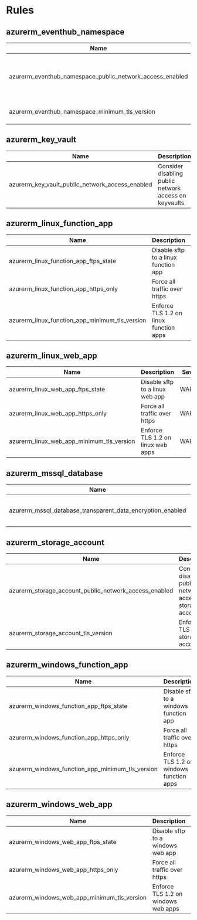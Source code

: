 # Rules

## azurerm_eventhub_namespace
|Name|Description|Severity|Enabled|Link|
| --- | --- | --- | --- | --- |
|azurerm_eventhub_namespace_public_network_access_enabled|Consider disabling public network access on eventhubs. |NOTICE|✔||
|azurerm_eventhub_namespace_minimum_tls_version|Enforce TLS 1.2 on event hubs |WARNING|✔||

## azurerm_key_vault
|Name|Description|Severity|Enabled|Link|
| --- | --- | --- | --- | --- |
|azurerm_key_vault_public_network_access_enabled|Consider disabling public network access on keyvaults. |NOTICE|✔||

## azurerm_linux_function_app
|Name|Description|Severity|Enabled|Link|
| --- | --- | --- | --- | --- |
|azurerm_linux_function_app_ftps_state|Disable sftp to a linux function app |WARNING|✔||
|azurerm_linux_function_app_https_only|Force all traffic over https |WARNING|✔||
|azurerm_linux_function_app_minimum_tls_version|Enforce TLS 1.2 on linux function apps |WARNING|✔||

## azurerm_linux_web_app
|Name|Description|Severity|Enabled|Link|
| --- | --- | --- | --- | --- |
|azurerm_linux_web_app_ftps_state|Disable sftp to a linux web app |WARNING|✔||
|azurerm_linux_web_app_https_only|Force all traffic over https |WARNING|✔||
|azurerm_linux_web_app_minimum_tls_version|Enforce TLS 1.2 on linux web apps |WARNING|✔||

## azurerm_mssql_database
|Name|Description|Severity|Enabled|Link|
| --- | --- | --- | --- | --- |
|azurerm_mssql_database_transparent_data_encryption_enabled|Enforce transparant data encryption|WARNING|✔||

## azurerm_storage_account
|Name|Description|Severity|Enabled|Link|
| --- | --- | --- | --- | --- |
|azurerm_storage_account_public_network_access_enabled|Consider disabling public network access on storage accounts. |NOTICE|✔||
|azurerm_storage_account_tls_version|Enforce TLS 1.2 on storage accounts |WARNING|✔||

## azurerm_windows_function_app
|Name|Description|Severity|Enabled|Link|
| --- | --- | --- | --- | --- |
|azurerm_windows_function_app_ftps_state|Disable sftp to a windows function app |WARNING|✔||
|azurerm_windows_function_app_https_only|Force all traffic over https |WARNING|✔||
|azurerm_windows_function_app_minimum_tls_version|Enforce TLS 1.2 on windows function apps |WARNING|✔||


## azurerm_windows_web_app
|Name|Description|Severity|Enabled|Link|
| --- | --- | --- | --- | --- |
|azurerm_windows_web_app_ftps_state|Disable sftp to a windows web app |WARNING|✔||
|azurerm_windows_web_app_https_only|Force all traffic over https |WARNING|✔||
|azurerm_windows_web_app_minimum_tls_version|Enforce TLS 1.2 on windows web apps |WARNING|✔||